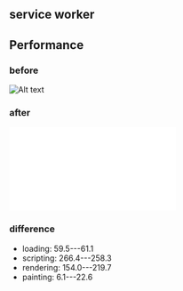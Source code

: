 ## service worker


## Performance
### before

![Alt text](/performance/total.after "Optional Title")

### after

![Alt text](/performance/after.sw "Optional Title")


### difference
- loading: 59.5---61.1
- scripting: 266.4---258.3
- rendering: 154.0---219.7
- painting: 6.1---22.6